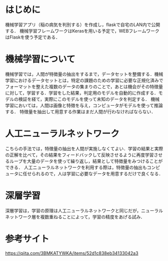 # はじめに
機械学習アプリ（稲の病気を判別する）を作成し，flaskで自宅のLAN内で公開する．
機械学習フレームワークはKerasを用いる予定で，WEBフレームワークはFlaskを使う予定である．


# 機械学習について
機械学習では，人間が特徴量の抽出をするまで，データセットを整備する．機械学習におけるデータセットとは，特定の課題のための学習に必要な正規化済みでフォーマットを整えた複数のデータの集まりのことで，あとは機会がその特徴量に対して，学習する．学習をした結果，判定用のモデルを自動的に作成する．モデルの検証を経て，実際にこのモデルを使って未知のデータを判定する．
機械学習においては，人間は画像と特徴を与え，コンピュータがモデルを使って推論する．
特徴量を抽出して用意する作業はまだ人間が行わなければならない．

# 人工ニューラルネットワーク
こちらの手法では，特徴量の抽出を人間が実施しなくてよい．学習の結果と実際の正解を比べて，その結果をフィードバックして反映させるように再度学習させるループを大量のデータを使って繰り返し，結果として特徴量をみつけることができる．
人工ニューラルネットワークを利用する際は，特徴量の抽出もコンピュータに任せられるので，人は学習に必要なデータを用意するだけで良くなる．

# 深層学習
深層学習は，学習の原理は人工ニューラルネットワークと同じだが，ニューラルネットワーク層を複数重ねることによって，学習の精度をあげる試み．


# 参考サイト
https://qiita.com/3BMKATYWKA/items/52d1c838eb34133042a3